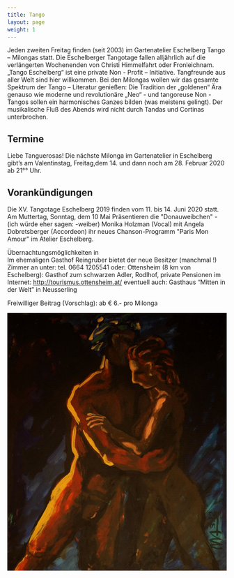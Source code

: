 ```yaml
---
title: Tango
layout: page
weight: 1
---
```


Jeden zweiten Freitag finden (seit 2003) im Gartenatelier Eschelberg Tango – Milongas statt. Die Eschelberger Tangotage fallen alljährlich auf die verlängerten Wochenenden von Christi Himmelfahrt oder Fronleichnam.  
„Tango Eschelberg“ ist eine private Non - Profit – Initiative. Tangfreunde aus aller Welt sind hier willkommen.
Bei den Milongas wollen wir das gesamte Spektrum der Tango – Literatur genießen: Die Tradition der „goldenen“ Ära genauso wie moderne und revolutionäre „Neo“ - und tangoreuse Non -Tangos sollen ein harmonisches Ganzes bilden (was meistens gelingt).
Der musikalische Fluß des Abends wird nicht durch Tandas und Cortinas unterbrochen.

## Termine

Liebe Tanguerosas!
Die nächste Milonga im Gartenatelier in Eschelberg gibt’s am Valentinstag, Freitag,dem 14. und dann noch am 28. Februar 2020 ab 21°° Uhr.


## Vorankündigungen
Die XV. Tangotage Eschelberg 2019 finden vom 11. bis 14. Juni 2020 statt.
Am Muttertag, Sonntag, dem 10 Mai Präsentieren die "Donauweibchen" - (ich würde eher sagen: -weiber) Monika Holzman (Vocal) mit Angela Dobretsberger (Accordeon) ihr neues Chanson-Programm "Paris Mon Amour" im Atelier Eschelberg.

Übernachtungsmöglichkeiten in 
Im ehemaligen Gasthof Reingruber bietet der neue Besitzer (manchmal !) Zimmer an unter: tel. 0664 1205541
oder: Ottensheim (8 km von Eschelberg): Gasthof zum schwarzen Adler, Rodlhof, private Pensionen im Internet: http://tourismus.ottensheim.at/ eventuell auch: Gasthaus “Mitten in der Welt” in Neusserling

Freiwilliger Beitrag (Vorschlag): ab € 6.- pro Milonga 

![Titel](/files/tango/TB12_248.jpg)
